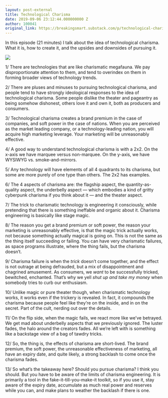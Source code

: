 ```yaml
---
layout: post-external
title: Technological Charisma
date: 2019-09-06 23:12:44.000000000 Z
author: 100041
original_link: https://breakingsmart.substack.com/p/technological-charisma
---
```


In this episode (21 minutes) I talk about the idea of technological charisma. What it is, how to create it, and the upsides and downsides of pursuing it.

[![](https://cdn.substack.com/image/fetch/w_1456,c_limit,f_auto,q_auto:good/https#3A#2F#2Fbucketeer-e05bbc84-baa3-437e-9518-adb32be77984.s3.amazonaws.com#2Fpublic#2Fimages#2F01a63bc7-c5ec-4522-a25a-de9bd1576045_678x497.png)](https://cdn.substack.com/image/fetch/c_limit,f_auto,q_auto:good/https#3A#2F#2Fbucketeer-e05bbc84-baa3-437e-9518-adb32be77984.s3.amazonaws.com#2Fpublic#2Fimages#2F01a63bc7-c5ec-4522-a25a-de9bd1576045_678x497.png)

1/ There are technologies that are like charismatic megafauna. We pay disproportionate attention to them, and tend to overindex on them in forming broader views of technology trends.

2/ There are pluses and minuses to pursuing technological charisma, and people tend to have strongly ideological responses to the idea of technological charisma. Some people dislike the theater and pageantry as being somehow dishonest, others love it and own it, both as producers and consumers.

3/ Technological charisma creates a brand premium in the case of companies, and soft power in the case of nations. When you are perceived as the market leading company, or a technology-leading nation, you will acquire high marketing leverage. Your marketing will be unreasonably effective.

4/ A good way to understand technological charisma is with a 2x2. On the x-axis we have marquee versus non-marquee. On the y-axis, we have WYSIWYG vs. smoke-and-mirrors.

5/ Any technology will have elements of all 4 quadrants to its charisma, but some are more purely of one type than others. The 2x2 has examples.

6/ The 4 aspects of charisma are: the flagship aspect, the quantity-as-quality aspect, the underbelly aspect — which embodies a kind of gritty cyberpunk charisma if you think about it — and the theater aspect.

7/ The trick to charismatic technology is engineering it consciously, while pretending that there is something ineffable and organic about it. Charisma engineering is basically like stage magic.

8/ The reason you get a brand premium or soft power, the reason your marketing is unreasonably effective, is that the magic trick actually works, not because something actually magical is going on. This is not the same as the thing itself succeeding or failing. You can have very charismatic failures, as space programs illustrate, where the thing fails, but the charisma doesn’t.

9/ Charisma failure is when the _trick_ doesn’t come together, and the effect is not outrage at being defrauded, but a mix of disappointment and chagrined amusement. As consumers, we _want_ to be successfully tricked, bewitched, enchanted. That’s why we yell _shut up and take my money_ when somebody tries to curb our enthusiasm.

10/ Unlike magic or pure theater though, when charismatic technology works, it works even if the trickery is revealed. In fact, it compounds the charisma because people feel like they’re on the inside, and in on the secret. Part of the cult, nerding out over the details.

11/ On the flip side, when the magic fails, we react more like we’ve betrayed. We get mad about underbelly aspects that we previously ignored. The luster fades, the halo around the creators fades. All we’re left with is something like a backstage view of a bag of tawdry tricks.

12/ So, the thing is, the effects of charisma are short-lived. The brand premium, the soft power, the unreasonable effectiveness of marketing, all have an expiry date, and quite likely, a strong backlash to come once the charisma fades.

13/ So what’s the takeaway here? Should you pursue charisma? I think you should. But you have to be aware of the limits of charisma engineering. It is primarily a tool in the fake-it-till-you-make-it toolkit, so if you use it, stay aware of the expiry date, accumulate as much real power and reserves while you can, and make plans to weather the backlash if there is one.

